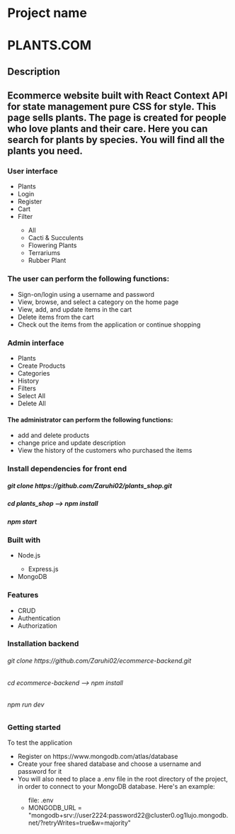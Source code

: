 # Project name
  <h1> PLANTS.COM </h1>

## Description
<h2>Ecommerce website built with React Context API for state management pure CSS for style. This page sells plants. The page is created for people who love plants and their care. Here you can search for plants by species. You will find all the plants you need.</h2>

### User interface
<ul>
<li>Plants</li>
<li>Login </li>
<li>Register</li>
<li>Cart</li>
<li>Filter</li>
   <ul>
   	<li>All</li>
    <li> Cacti & Succulents</li>
	<li>Flowering Plants</li>
	<li>Terrariums</li>
  	<li>Rubber Plant</li>
    </ul>
</ul>
    
<h3>The user can perform the following functions:</h3>
<ul>
         <li>Sign-on/login using a username and password</li>
         <li> View, browse, and select a category on the home page</li>
         <li>View, add, and update items in the cart</li>
         <li>Delete items from the cart</li>
         <li>Check out the items from the application or continue shopping</li>
</ul>

### Admin interface
<ul>
     <li>Plants</li>
     <li>Create Products</li>
     <li>Categories</li>
     <li>History</li>
     <li>Filters</li>
     <li>Select All</li>
     <li>Delete All</li>
</ul>

<h4>The administrator can perform the following functions:</h4>
          <ul>
          <li>add and delete products</li>
          <li>change price and update description</li>
          <li>View the history of the customers who purchased the items</li>
           </ul>

### Install dependencies for front end 
<h5> git clone https://github.com/Zaruhi02/plants_shop.git<h5>
<h5>cd plants_shop --> npm install</h5>
<h5>npm start</h5>


### Built with 
<ul>
<li>Node.js</li>
   <ul>
   <li>Express.js</li>
   </ul>
<li>MongoDB</li>
</ul>

### Features
<ul>
<li>CRUD</li>
<li>Authentication</li>
<li>Authorization</li>
</ul>

### Installation backend
<h6>git clone https://github.com/Zaruhi02/ecommerce-backend.git</h6>
<h6>cd ecommerce-backend --> npm install</h6>
<h6>npm run dev</h6>

### Getting started
<h7>To test the application</h7>
<ul>
<li>Register on https://www.mongodb.com/atlas/database</li>
<li>Create your free shared database and choose a username and password for it</li>
<li>You will also need to place a .env file in the root directory of the project, in order to connect to your MongoDB database. Here's an example:</li>
    <ul>
    <h7>file: .env</h7>
    <li>MONGODB_URL = "mongodb+srv://user2224:password22@cluster0.og1lujo.mongodb.net/?retryWrites=true&w=majority"</li>
</ul>


